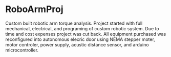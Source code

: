# RoboArmProj

Custom built robotic arm torque analysis.  Project started with full mechanical, electrical, and programing of custom robotic system.  Due to time and cost expenses project was cut back.  All equipment purchased was
reconfigured into autonomous elecric door using NEMA stepper moter, motor controler, power supply, acustic distance sensor, and arduino microcontroller.
